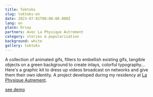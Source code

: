 ```yaml
---
title: Toktoks
slug: toktoks-en
date: 2023-07-01T00:00:00.000Z
lang: en
place: Orsay
partners: Avec La Physique Autrement
category: stories & popularization
background: white
gallery: toktoks
---
```

A collection of animated gifs, filters to embellish existing gifs, tangible objects on a green background to create inlays, colorful typography... Here's a graphic kit to dress up videos broadcast on networks and give them their own identity. A project developed during my residency at [La Physique Autrement](https://hebergement.universite-paris-saclay.fr/supraconductivite/projet/toktoks/).

[see demo](https://youtu.be/uIqkitE1gqQ?feature=shared)

